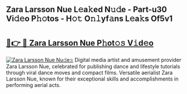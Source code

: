 ## Zara Larsson Nue L𝚎a𝚔ed N𝚞𝚍e - Part-u30 Vi𝚍𝚎o P𝚑𝚘tos - H𝚘𝚝 O𝚗𝚕yf𝚊ns L𝚎a𝚔s Of5v1

# <h2><a href="http://kf2u76c.oniu.top/?m=Zara+Larsson+Nue">🔗👉 🔴 Zara Larsson Nue P𝚑ot𝚘𝚜 V𝚒d𝚎o</a></h2>

[![Zara Larsson Nue Nu𝚍e𝚜](https://i.imgur.com/0qMVB7G.gif)](http://kf2u76c.oniu.top/?m=Zara+Larsson+Nue)
Digital media artist and amusement provider Zara Larsson Nue, celebrated for publishing dance and lifestyle tutorials through viral dance moves and compact films. Versatile aerialist Zara Larsson Nue, known for their exceptional skills and accomplishments in performing aerial acts.  
